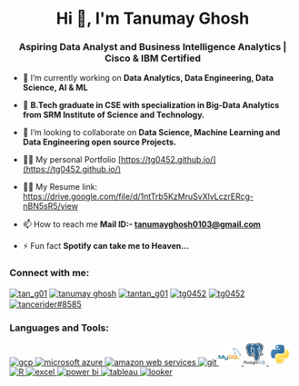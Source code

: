 <h1 align="center">Hi 👋, I'm Tanumay Ghosh</h1>
<h3 align="center">Aspiring Data Analyst and Business Intelligence Analytics | Cisco & IBM Certified</h3>





- 🔭 I’m currently working on **Data Analytics, Data Engineering, Data Science, AI & ML**

- 🌱 **B.Tech graduate in CSE with specialization in Big-Data Analytics from SRM Institute of Science and Technology.**

- 👯 I’m looking to collaborate on **Data Science, Machine Learning and Data Engineering open source Projects.**

- 👨‍💻 My personal Portfolio [https://tg0452.github.io/](https://tg0452.github.io/)

- 👨‍🎓 My Resume link: https://drive.google.com/file/d/1ntTrb5KzMruSvXlvLczrERcg-nBN5sR5/view

- 📫 How to reach me **Mail ID:- tanumayghosh0103@gmail.com**

- ⚡ Fun fact **Spotify can take me to Heaven...**

<h3 align="left">Connect with me:</h3>
<p align="left">
<a href="https://twitter.com/tan_g01" target="blank"><img align="center" src="https://img.freepik.com/free-vector/twitter-new-2023-x-logo-white-background-vector_1017-45422.jpg?t=st=1734687793~exp=1734691393~hmac=554abb231cc1745554d9d63e618abb09d1391220a5f07eb61085aef7c06552be&w=740" alt="tan_g01" height="30" width="40" /></a>
<a href="https://www.linkedin.com/in/tanumay-g/" target="blank"><img align="center" src="https://raw.githubusercontent.com/rahuldkjain/github-profile-readme-generator/master/src/images/icons/Social/linked-in-alt.svg" alt="tanumay ghosh" height="30" width="40" /></a>
<a href="https://instagram.com/tantan_g01" target="blank"><img align="center" src="https://raw.githubusercontent.com/rahuldkjain/github-profile-readme-generator/master/src/images/icons/Social/instagram.svg" alt="tantan_g01" height="30" width="40" /></a>
<a href="https://www.codechef.com/users/tg0452" target="blank"><img align="center" src="https://cdn.jsdelivr.net/npm/simple-icons@3.1.0/icons/codechef.svg" alt="tg0452" height="30" width="40" /></a>
<a href="https://www.hackerrank.com/tg0452" target="blank"><img align="center" src="https://raw.githubusercontent.com/rahuldkjain/github-profile-readme-generator/master/src/images/icons/Social/hackerrank.svg" alt="tg0452" height="30" width="40" /></a>
<a href="https://discord.gg/tancerider#8585" target="blank"><img align="center" src="https://raw.githubusercontent.com/rahuldkjain/github-profile-readme-generator/master/src/images/icons/Social/discord.svg" alt="tancerider#8585" height="30" width="40" /></a>
</p>

<h3 align="left">Languages and Tools:</h3>
<p align="left"> <a href="https://cloud.google.com/" target="_blank" rel="noreferrer">  <img src="https://www.vectorlogo.zone/logos/google_cloud/google_cloud-icon.svg" alt="gcp" width="40" height="40"/> </a> <a href="https://azure.microsoft.com/en-us/pricing/purchase-options/azure-account" target="_blank" rel="noreferrer"> <img src="https://www.vectorlogo.zone/logos/microsoft_azure/microsoft_azure-icon.svg" alt="microsoft azure" width="40" height="40"/> </a>  <a href="https://aws.amazon.com/?nc2=h_lg" target="_blank" rel="noreferrer"> <img src="https://logos-world.net/wp-content/uploads/2021/08/Amazon-Web-Services-AWS-Logo.png" alt="amazon web services" width="40" height="40"/> </a> <a href="https://git-scm.com/" target="_blank" rel="noreferrer"> <img src="https://www.vectorlogo.zone/logos/git-scm/git-scm-icon.svg" alt="git" width="40" height="40"/> </a>  <a href="https://www.mysql.com/" target="_blank" rel="noreferrer"> <img src="https://raw.githubusercontent.com/devicons/devicon/master/icons/mysql/mysql-original-wordmark.svg" alt="mysql" width="40" height="40"/> </a> <a href="https://www.postgresql.org" target="_blank" rel="noreferrer"> <img src="https://raw.githubusercontent.com/devicons/devicon/master/icons/postgresql/postgresql-original-wordmark.svg" alt="postgresql" width="40" height="40"/> </a> <a href="https://www.python.org" target="_blank" rel="noreferrer"> <img src="https://raw.githubusercontent.com/devicons/devicon/master/icons/python/python-original.svg" alt="python" width="40" height="40"/> </a> <a href="https://www.r-project.org/about.html" target="_blank" rel="noreferrer"> <img src="https://upload.wikimedia.org/wikipedia/commons/1/1b/R_logo.svg" alt="R" width="40" height="40"/> </a> <a href="https://www.microsoft.com/en-in/microsoft-365/excel" target="_blank" rel="noreferrer"> <img src="https://cdn.pixabay.com/photo/2023/06/01/12/02/excel-logo-8033473_1280.png" alt="excel" width="40" height="40"/> </a> <a href="https://www.microsoft.com/en-us/power-platform/products/power-bi" target="_blank" rel="noreferrer"> <img src="https://logos-world.net/wp-content/uploads/2022/02/Power-BI-Logo-700x394.png" alt="power bi" width="40" height="40"/> </a> <a href="https://www.tableau.com/" target="_blank" rel="noreferrer"> <img src="https://logos-world.net/wp-content/uploads/2021/10/Tableau-Symbol.png" alt="tableau" width="40" height="40"/> </a> <a href="https://cloud.google.com/looker" target="_blank" rel="noreferrer"> <img src="https://images.seeklogo.com/logo-png/39/1/google-looker-logo-png_seeklogo-394597.png?v=638701123740000000" alt="looker" width="40" height="40"/> </a> </p>


